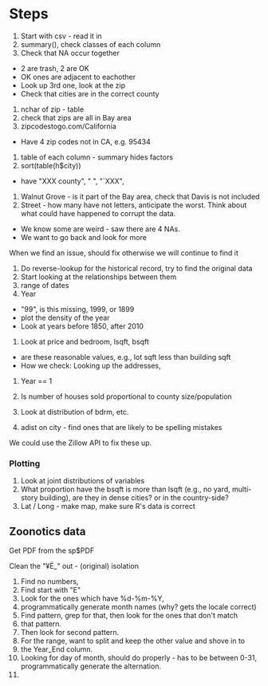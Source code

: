 # Steps

1. Start with csv - read it in
1. summary(), check classes of each column
1. Check that NA occur together
  - 2 are trash, 2 are OK
  - OK ones are adjacent to eachother
  - Look up 3rd one, look at the zip
  - Check that cities are in the correct county
1. nchar of zip - table
1. check that zips are all in Bay area
1. zipcodestogo.com/California
  - Have 4 zip codes not in CA, e.g. 95434
1. table of each column - summary hides factors
1. sort(table(h$city)) 
  - have "XXX county", " ", "`XXX", 
1. Walnut Grove - is it part of the Bay area, check that Davis is not
   included
1. Street - how many have not letters, anticipate the worst. Think
   about what could have happened to corrupt the data. 
  - We know some are weird - saw there are 4 NAs. 
  - We want to go back and look for more


When we find an issue, should fix otherwise we will continue to find
it

1. Do reverse-lookup for the historical record, try to find the
   original data
1. Start looking at the relationships between them
1. range of dates
1. Year 
  - "99", is this missing, 1999, or 1899
  - plot the density of the year
  - Look at years before 1850, after 2010
1. Look at price and bedroom, lsqft, bsqft
  - are these reasonable values, e.g., lot sqft less than building
    sqft
  - How we check: Looking up the addresses, 
1. Year == 1
   
1. Is number of houses sold proportional to county size/population
1. Look at distribution of bdrm, etc.
1. adist on city - find ones that are likely to be spelling mistakes


We could use the Zillow API to fix these up. 
  
### Plotting

1. Look at joint distributions of variables
1. What proportion have the bsqft is more than lsqft (e.g., no yard,
   multi-story building), are they in dense cities? or in the
   country-side? 
1. Lat / Long - make map, make sure R's data is correct

## Zoonotics data

Get PDF from the sp$PDF 

Clean the "¥Ë_" out - 
(original) isolation

1. Find no numbers,
1. Find start with "E"
1. Look for the ones which have %d-%m-%Y,
1. programmatically generate month names (why? gets the locale correct)
1. Find pattern, grep for that, then look for the ones that don't match
1. that pattern.
1. Then look for second pattern. 
1. For the range, want to split and keep the other value and shove in to
1. the Year_End column.
1. Looking for day of month, should do properly - has to be between
   0-31, programmatically generate the alternation. 
1. 
